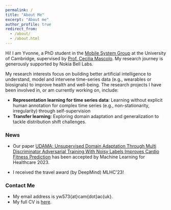 ```yaml
---
permalink: /
title: "About Me"
excerpt: "About me"
author_profile: true
redirect_from: 
  - /about/
  - /about.html
---
```


Hi! I am Yvonne, a PhD student in the [Mobile System Group](https://mobile-systems.cl.cam.ac.uk/) at the University of Cambridge, supervised by [Prof. Cecilia Mascolo](https://www.cl.cam.ac.uk/~cm542/). My research journey is generously supported by Nokia Bell Labs.

My research interests focus on building better artificial intelligence to understand, model and intervene time-series data (e.g., wearables or biosignals) to improve health and well-being. The research projects I have been involved in, or am currently working on, include:
* **Representation learning for time series data**: Learning without explicit human annotation for complex time series (e.g., non-stationarity, irregularity) through self-supervision
* **Transfer learning**: Exploring domain adaptation and generalization to tackle distribution shift challenges.

### News
* Our paper [UDAMA: Unsupervised Domain Adaptation Through Multi Discriminator Adversarial Training With Noisy Labels Improves Cardio Fitness Prediction](https://arxiv.org/abs/2307.16651) has been accepted by Machine Learning for Healthcare 2023.

* I received the travel award (by DeepMind) MLHC'23!

### Contact Me
* My email address is yw573{at}cam{dot}ac{uk}.
* My full CV is [here](https://yvonneywu.github.io/files/YvonneWu.pdf).
